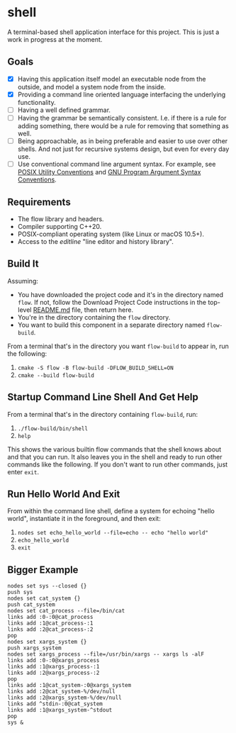 # shell

A terminal-based shell application interface for this project.
This is just a work in progress at the moment.

## Goals

- [x] Having this application itself model an executable node from the outside, and model
      a system node from the inside.
- [x] Providing a command line oriented language interfacing the underlying functionality.
- [ ] Having a well defined grammar.
- [ ] Having the grammar be semantically consistent. I.e. if there is a rule for adding
      something, there would be a rule for removing that something as well.
- [ ] Being approachable, as in being preferable and easier to use over other shells.
      And not just for recursive systems design, but even for every day use.
- [ ] Use conventional command line argument syntax. For example, see
      [POSIX Utility Conventions](https://pubs.opengroup.org/onlinepubs/9699919799/basedefs/V1_chap12.html)
      and
      [GNU Program Argument Syntax Conventions](https://www.gnu.org/software/libc/manual/html_node/Argument-Syntax.html).

## Requirements

- The flow library and headers.
- Compiler supporting C++20.
- POSIX-compliant operating system (like Linux or macOS 10.5+).
- Access to the _editline_ "line editor and history library".

## Build It

Assuming:
- You have downloaded the project code and it's in the directory named `flow`.
  If not, follow the Download Project Code instructions in the top-level
  [README.md](../README.md) file, then return here.
- You're in the directory containing the `flow` directory.
- You want to build this component in a separate directory named `flow-build`.

From a terminal that's in the directory you want `flow-build` to appear in, run the following:
1. `cmake -S flow -B flow-build -DFLOW_BUILD_SHELL=ON`
1. `cmake --build flow-build`

## Startup Command Line Shell And Get Help

From a terminal that's in the directory containing `flow-build`, run:
1. `./flow-build/bin/shell`
1. `help`

This shows the various builtin flow commands that the shell knows about and that you can run.
It also leaves you in the shell and ready to run other commands like the following.
If you don't want to run other commands, just enter `exit`.

## Run Hello World And Exit

From within the command line shell,
define a system for echoing "hello world",
instantiate it in the foreground,
and then exit:
1. `nodes set echo_hello_world --file=echo -- echo "hello world"`
1. `echo_hello_world`
1. `exit`

## Bigger Example

```
nodes set sys --closed {}
push sys
nodes set cat_system {}
push cat_system
nodes set cat_process --file=/bin/cat
links add :0-:0@cat_process
links add :1@cat_process-:1
links add :2@cat_process-:2
pop
nodes set xargs_system {}
push xargs_system
nodes set xargs_process --file=/usr/bin/xargs -- xargs ls -alF
links add :0-:0@xargs_process
links add :1@xargs_process-:1
links add :2@xargs_process-:2
pop
links add :1@cat_system-:0@xargs_system
links add :2@cat_system-%/dev/null
links add :2@xargs_system-%/dev/null
links add ^stdin-:0@cat_system
links add :1@xargs_system-^stdout
pop
sys &
```
